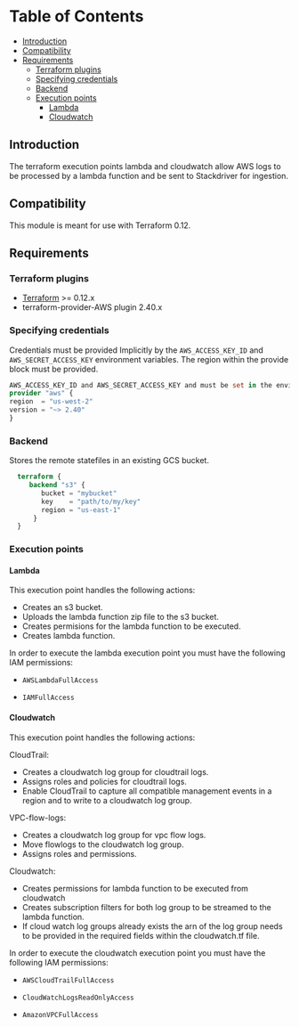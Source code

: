 # Table of Contents
<!-- TOC -->
 * [Introduction](#introduction)
 * [Compatibility](#Compatibility)
 * [Requirements](#Requirements)
    * [Terraform plugins](#Terraform-plugins)
    * [Specifying credentials](#Specifying-credentials)
    * [Backend](#Backend)
    * [Execution points](Execution-points)
         * [Lambda](#Lambda)
         * [Cloudwatch](#Cloudwatch)
               
<!-- TOC -->
## Introduction

The terraform execution points lambda and cloudwatch allow AWS logs to be processed by a lambda function and be sent to Stackdriver for ingestion.

## Compatibility

This module is meant for use with Terraform 0.12.

## Requirements

### Terraform plugins
- [Terraform](https://www.terraform.io/downloads.html) >= 0.12.x
- terraform-provider-AWS plugin 2.40.x

### Specifying credentials
   
Credentials must be provided Implicitly by the `AWS_ACCESS_KEY_ID` and `AWS_SECRET_ACCESS_KEY` environment variables.
The region within the provide block must be provided.
   ```terraform
   AWS_ACCESS_KEY_ID and AWS_SECRET_ACCESS_KEY and must be set in the environment before Terraform is run.
   provider "aws" {
   region  = "us-west-2"
   version = "~> 2.40"
   }
```
### Backend
Stores the remote statefiles in an existing GCS bucket.
 ```terraform
   terraform {
      backend "s3" {
         bucket = "mybucket"
         key    = "path/to/my/key"
         region = "us-east-1"
       }
   }
```


### Execution points

#### Lambda

This execution point handles the following actions:
- Creates an s3 bucket.
- Uploads the lambda function zip file to the s3 bucket.
- Creates permisions for the lambda function to be executed.
- Creates lambda function.

In order to execute the lambda execution point you must have the following IAM permissions:

- `AWSLambdaFullAccess`

- `IAMFullAccess`

#### Cloudwatch
This execution point handles the following actions:

CloudTrail:
- Creates a cloudwatch log group for cloudtrail logs.
- Assigns roles and policies for cloudtrail logs.
- Enable CloudTrail to capture all compatible management events in a region and to write to a cloudwatch log group.

VPC-flow-logs:
- Creates a cloudwatch log group for vpc flow logs.
- Move flowlogs to the cloudwatch log group.
- Assigns roles and permissions.

Cloudwatch:
- Creates permissions for lambda function to be executed from cloudwatch
- Creates subscription filters for both log group to be streamed to the lambda function.
- If cloud watch log groups already exists the arn of the log group needs to be provided in the required fields within the cloudwatch.tf file.

In order to execute the cloudwatch execution point you must have the following IAM permissions:

- `AWSCloudTrailFullAccess`

- `CloudWatchLogsReadOnlyAccess`

- `AmazonVPCFullAccess`
